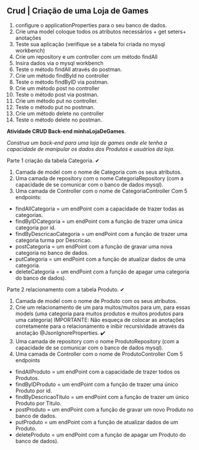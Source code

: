 ## Crud | Criação de uma Loja de Games

1. configure o applicationProperties para o seu banco de dados.
2. Crie uma model  coloque todos os atributos necessários + get seters+ anotações
3. Teste sua aplicação (verifique se a tabela foi criada no mysql workbench)
4. Crie um repository e um controller com um método findAll
5. Insira dados via o mysql workbench
6. Teste o método findAll através do postman.
7. Crie um método findById no controller
8. Teste o método findByID via  postman.
9. Crie um  método post no controller
10. Teste o método post via postman.
11. Crie um método put no controller.
12. Teste o método put no postman. 
13. Crie um método delete no controller
14. Teste o método delete no postman.


**Atividade CRUD Back-end minhaLojaDeGames**.

*Construa um back-end para uma loja de games onde ele tenha a capacidade de manipular os dados dos Produtos e usuários da loja*.

Parte 1 criação da tabela Categoria. ✔
1. Camada de model  com o nome de Categoria com os seus atributos.
3. Uma camada de repository com o nome CategoriaRepository (com a capacidade de se comunicar com o banco de dados mysql). 
4. Uma camada de Controller com o nome de CategoriaController Com 5 endpoints:
- findAllCategoria = um endPoint com a capacidade de trazer todas as categorias.
- findByIDCategoria = um endPoint com a função de trazer uma única categoria por id.
- findByDescricaoCategoria = um endPoint com a função de trazer uma categoria turma por Descricao.
- postCategoria = um endPoint com a função de gravar uma nova categoria no banco de dados.
- putCategoria = um endPoint com a função de atualizar dados de uma categoria.
- deleteCategoria = um endPoint com a função de apagar uma categoria do banco de dados).

Parte 2 relacionamento com a tabela Produto. ✔

1. Camada de model  com o nome de Produto com os seus atributos. 
2. Crie um relacionamento de um para muitos/muitos para um, para essas models   (uma categoria para muitos produtos e muitos produtos para uma categoria) IMPORTANTE: Não esqueça de colocar as anotações corretamente para o relacionamento e inibir recursividade através da anotação @JsonIgnoreProperties. ✔️
3. Uma camada de repository com o nome ProdutoRepository (com a capacidade de se comunicar com o banco de dados mysql).
4. Uma camada de Controller com o nome de ProdutoController Com 5 endpoints
- findAllProduto = um endPoint com a capacidade de trazer todos os Produtos.
- findByIDProduto = um endPoint com a função de trazer uma único Produto por id. 
- findByDescricaoTitulo = um endPoint com a função de trazer um único Produto por Titulo.
- postProduto  = um endPoint com a função de gravar um novo Produto no banco de dados.
- putProduto  = um endPoint com a função de atualizar dados de um Produto.
- deleteProduto  = um endPoint com a função de apagar um Produto do banco de dados).
